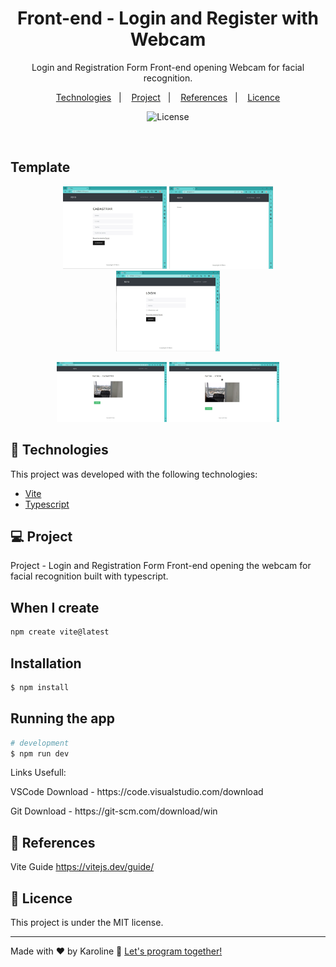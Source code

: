 
<h1 align="center"> Front-end - Login and Register with Webcam  </h1>

<p align="center">
   Login and Registration Form Front-end opening Webcam for facial recognition.
</p>

<p align="center">
  <a href="#-technologies">Technologies</a>&nbsp;&nbsp;&nbsp;|&nbsp;&nbsp;&nbsp;
  <a href="#-project">Project</a>&nbsp;&nbsp;&nbsp;|&nbsp;&nbsp;&nbsp;
  <a href="#-references">References</a>&nbsp;&nbsp;&nbsp;|&nbsp;&nbsp;&nbsp;
  <a href="#memo-licence">Licence</a>
</p>

<p align="center">
  <img alt="License" src="https://img.shields.io/static/v1?label=license&message=MIT&color=49AA26&labelColor=000000">
</p>

<br>

## Template

<p align="center">
    <img alt="objective" src=".github/cadastro.jpg" width="33%">
    <img alt="objective" src=".github/home.jpg" width="33%">
    <img alt="objective" src=".github/login.jpg" width="33%">
</p>
<p align="center">
    <img alt="objective" src=".github/facecadastro.jpg" width="35%">
    <img alt="objective" src=".github/facelogin.jpg" width="35%">
</p>

## 🚀 Technologies

This project was developed with the following technologies:

- [Vite](https://vitejs.dev/)
- [Typescript](https://www.typescriptlang.org/)

## 💻 Project

Project - Login and Registration Form Front-end opening the webcam for facial recognition built with typescript.

## When I create
```bash
npm create vite@latest
```

## Installation

```bash
$ npm install
```

## Running the app

```bash
# development
$ npm run dev
```

Links Usefull:
<p align="left"> VSCode Download -  https://code.visualstudio.com/download</p>
<p align="left"> Git Download -  https://git-scm.com/download/win</p>

## 🔖 References

Vite Guide
https://vitejs.dev/guide/

## :memo: Licence

This project is under the MIT license.

---

Made with ♥ by Karoline :wave: [Let's program together!](https://www.linkedin.com/in/karoline-hikari-yamamoto/)



